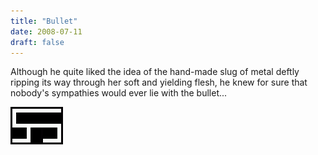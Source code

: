```yaml
---
title: "Bullet"
date: 2008-07-11
draft: false
---
```


Although he quite liked the idea of the hand-made slug of metal deftly ripping its way through her soft and yielding flesh, he knew for sure that nobody's sympathies would ever lie with the bullet...

![](/images/grids/b28.gif)
